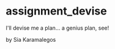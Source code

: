 assignment_devise
=================

I'll devise me a plan... a genius plan, see!

by Sia Karamalegos
